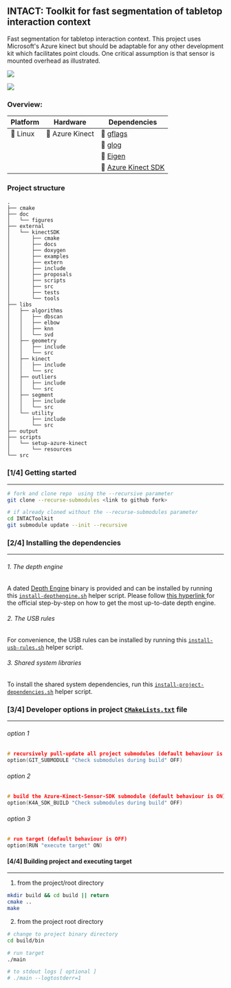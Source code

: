 ## INTACT: Toolkit for fast segmentation of tabletop interaction context

Fast segmentation for tabletop interaction context. This project uses
Microsoft's Azure kinect but should be adaptable for any other development kit
which facilitates point clouds. One critical assumption is that sensor is
mounted overhead as illustrated.

![](https://github.com/edisonslightbulbs/INTACToolkit/blob/main/doc/figures/concept.png)

![](https://github.com/edisonslightbulbs/INTACToolkit/blob/main/doc/figures/pipeline.png?raw=true)

### Overview:

|   Platform |   Hardware	|  Dependencies 	|
|---	|---	|---	|
|   :white_square_button: Linux	|   :white_square_button: Azure Kinect 	| :white_square_button: [ gflags](https://github.com/gflags/gflags)	|
|| |  :white_square_button: [ glog ](https://github.com/google/glog)  	|
|| |  :white_square_button: [ Eigen ](https://gitlab.com/libeigen/eigen.git) |
||| :white_square_button:  [ Azure Kinect SDK](https://github.com/microsoft/Azure-Kinect-Sensor-SDK) |

### Project structure
```
.
├── cmake
├── doc
│   └── figures
├── external
│   └── kinectSDK
│       ├── cmake
│       ├── docs
│       ├── doxygen
│       ├── examples
│       ├── extern
│       ├── include
│       ├── proposals
│       ├── scripts
│       ├── src
│       ├── tests
│       └── tools
├── libs
│   ├── algorithms
│   │   ├── dbscan
│   │   ├── elbow
│   │   ├── knn
│   │   └── svd
│   ├── geometry
│   │   ├── include
│   │   └── src
│   ├── kinect
│   │   ├── include
│   │   └── src
│   ├── outliers
│   │   ├── include
│   │   └── src
│   ├── segment
│   │   ├── include
│   │   └── src
│   └── utility
│       ├── include
│       └── src
├── output
├── scripts
│   └── setup-azure-kinect
│       └── resources
└── src
```

### [1/4] Getting started

***

```bash
# fork and clone repo  using the --recursive parameter
git clone --recurse-submodules <link to github fork>

# if already cloned without the --recurse-submodules parameter
cd INTACToolkit
git submodule update --init --recursive
```

### [2/4] Installing the dependencies

***

###### 1. The depth engine

A dated [Depth Engine](https://github.com/microsoft/Azure-Kinect-Sensor-SDK/blob/develop/docs/depthengine.md) binary is provided and can be installed by running this [`install-depthengine.sh`](./scripts/setup-azure-kinect/) helper script. Please follow [ this hyperlink ](https://github.com/microsoft/Azure-Kinect-Sensor-SDK/blob/develop/docs/depthengine.md) for the official step-by-step on how to get the most up-to-date depth engine.

###### 2. The USB rules

For convenience, the USB rules can be installed by running this [`install-usb-rules.sh`](./scripts/setup-azure-kinect/) helper script.

###### 3. Shared system libraries

To install the shared system dependencies, run this [`install-project-dependencies.sh`](./scripts/setup-azure-kinect/) helper script.

### [3/4] Developer options in project [`CMakeLists.txt`](https://github.com/edisonslightbulbs/INTACToolkit/blob/main/CMakeLists.txt) file

***

###### option 1

```cpp
# recursively pull-update all project submodules (default behaviour is ON)
option(GIT_SUBMODULE "Check submodules during build" OFF)
```

###### option 2

```cpp
# build the Azure-Kinect-Sensor-SDK submodule (default behaviour is ON)
option(K4A_SDK_BUILD "Check submodules during build" OFF)
```

###### option 3

```cpp
# run target (default behaviour is OFF)
option(RUN "execute target" ON)
```

#### [4/4] Building project and executing target

***

1) from the project/root directory

```bash
mkdir build && cd build || return
cmake ..
make
```

2) from the project root directory

```bash
# change to project binary directory
cd build/bin

# run target
./main

# to stdout logs [ optional ]
# ./main --logtostderr=1
```
